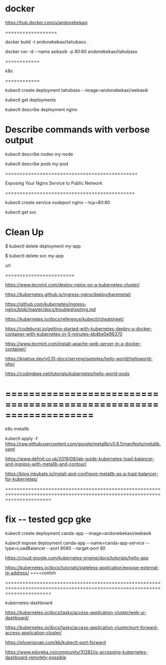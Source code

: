# docker



https://hub.docker.com/u/andonebekasi

==================


docker build -t andonebekasi/tahubaso .

docker run -d --name asikasik -p 80:80 andonebekasi/tahubaso










============


k8s

============


kubectl create deployment tahubaso --image=andonebekasi/webasik

kubectl get deployments

kubectl describe deployment nginx




# Describe commands with verbose output

kubectl describe nodes my-node

kubectl describe pods my-pod




==============================================


Exposing Your Nginx Service to Public Network

=============================================

kubectl create service nodeport nginx --tcp=80:80

kubectl get svc



 Clean Up
==============


$ kubectl delete deployment my-app

$ kubectl delete svc my-app




url

========================


https://www.tecmint.com/deploy-nginx-on-a-kubernetes-cluster/


https://kubernetes.github.io/ingress-nginx/deploy/baremetal/


https://github.com/kubernetes/ingress-nginx/blob/master/docs/troubleshooting.md


https://kubernetes.io/docs/reference/kubectl/cheatsheet/


https://codeburst.io/getting-started-with-kubernetes-deploy-a-docker-container-with-kubernetes-in-5-minutes-eb4be0e96370



https://www.tecmint.com/install-apache-web-server-in-a-docker-container/



https://knative.dev/v0.10-docs/serving/samples/hello-world/helloworld-php/




https://codingbee.net/tutorials/kubernetes/hello-world-pods



===================================================================
===================================================================

k8s metallb

kubectl apply -f https://raw.githubusercontent.com/google/metallb/v0.8.1/manifests/metallb.yaml



https://www.definit.co.uk/2019/08/lab-guide-kubernetes-load-balancer-and-ingress-with-metallb-and-contour/


https://blog.inkubate.io/install-and-configure-metallb-as-a-load-balancer-for-kubernetes/

============================================================================================================================


fix -- tested gcp gke
=====================


kubectl create deployment canda-app --image=andonebekasi/webasik


kubectl expose deployment canda-app --name=canda-app-service --type=LoadBalancer --port 8080 --target-port 80


https://cloud.google.com/kubernetes-engine/docs/tutorials/hello-app

https://kubernetes.io/docs/tutorials/stateless-application/expose-external-ip-address/ ====contoh 


============================================================================================================================



kubernetes-dashboard


https://kubernetes.io/docs/tasks/access-application-cluster/web-ui-dashboard/


https://kubernetes.io/docs/tasks/access-application-cluster/port-forward-access-application-cluster/



https://phoenixnap.com/kb/kubectl-port-forward


https://www.edureka.co/community/31282/is-accessing-kubernetes-dashboard-remotely-possible


